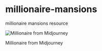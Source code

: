 # millionaire-mansions
millionaire mansions resource

![Millionaire from Midjourney](millionaire-mansions/busterpunc_millionaire_mansion_1.png)

Millionaire from Midjourney
